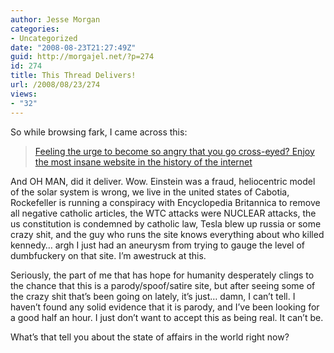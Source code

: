 ```yaml
---
author: Jesse Morgan
categories:
- Uncategorized
date: "2008-08-23T21:27:49Z"
guid: http://morgajel.net/?p=274
id: 274
title: This Thread Delivers!
url: /2008/08/23/274
views:
- "32"
---
```


So while browsing fark, I came across this:

> [ Feeling the urge to become so angry that you go cross-eyed? Enjoy the most insane website in the history of the internet ](http://forums.fark.com/cgi/fark/comments.pl?IDLink=3823302)

And OH MAN, did it deliver. Wow. Einstein was a fraud, heliocentric model of the solar system is wrong, we live in the united states of Cabotia, Rockefeller is running a conspiracy with Encyclopedia Britannica to remove all negative catholic articles, the WTC attacks were NUCLEAR attacks, the us constitution is condemned by catholic law, Tesla blew up russia or some crazy shit, and the guy who runs the site knows everything about who killed kennedy… argh I just had an aneurysm from trying to gauge the level of dumbfuckery on that site. I’m awestruck at this.

Seriously, the part of me that has hope for humanity desperately clings to the chance that this is a parody/spoof/satire site, but after seeing some of the crazy shit that’s been going on lately, it’s just… damn, I can’t tell. I haven’t found any solid evidence that it is parody, and I’ve been looking for a good half an hour. I just don’t want to accept this as being real. It can’t be.

What’s that tell you about the state of affairs in the world right now?